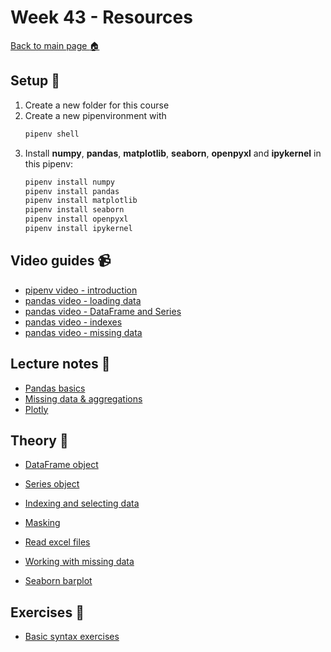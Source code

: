 # Week 43 - Resources

[Back to main page :house:](https://github.com/kokchun/Databehandling-AI22)

## Setup :wrench:

1. Create a new folder for this course 
2. Create a new pipenvironment with 
   ```python 
   pipenv shell
   ```  
3. Install **numpy**, **pandas**, **matplotlib**, **seaborn**, **openpyxl** and **ipykernel** in this pipenv: 
   ```python 
   pipenv install numpy 
   pipenv install pandas
   pipenv install matplotlib
   pipenv install seaborn
   pipenv install openpyxl 
   pipenv install ipykernel
   ``` 

## Video guides :video_camera:

- [pipenv video - introduction][pipenv_vid]
- [pandas video - loading data][pandas_vid_load_data]
- [pandas video - DataFrame and Series][pandas_vid_df]
- [pandas video - indexes][pandas_vid_index]
- [pandas video - missing data][pandas_vid_nan]



[pipenv_vid]: https://www.youtube.com/watch?v=6Qmnh5C4Pmo
[pandas_vid_load_data]: https://www.youtube.com/watch?v=ZyhVh-qRZPA&t=450s
[pandas_vid_df]: https://www.youtube.com/watch?v=zmdjNSmRXF4
[pandas_vid_index]: https://www.youtube.com/watch?v=W9XjRYFkkyw&list=RDCMUCCezIgC97PvUuR4_gbFUs5g&index=3
[pandas_vid_nan]: https://www.youtube.com/watch?v=KdmPHEnPJPs&list=RDCMUCCezIgC97PvUuR4_gbFUs5g&index=9

## Lecture notes :book:

- [Pandas basics](https://github.com/kokchun/Databehandling-AI22/blob/main/Lectures/L0-pandas-basics.ipynb)
- [Missing data & aggregations](https://github.com/kokchun/Databehandling-AI22/blob/main/Lectures/L1-missing-aggregation.ipynb)
- [Plotly](https://github.com/kokchun/Databehandling-AI22/blob/main/Lectures/L2-plotly-express.ipynb)

## Theory :book:

- [DataFrame object](https://pandas.pydata.org/pandas-docs/stable/reference/api/pandas.DataFrame.html?highlight=dataframe#pandas.DataFrame)

- [Series object](https://pandas.pydata.org/pandas-docs/stable/reference/api/pandas.Series.html?highlight=series#pandas.Series)

- [Indexing and selecting data](https://pandas.pydata.org/pandas-docs/stable/user_guide/indexing.html)

- [Masking](https://pandas.pydata.org/docs/reference/api/pandas.DataFrame.mask.html)

- [Read excel files](https://pandas.pydata.org/docs/reference/api/pandas.read_excel.html)

- [Working with missing data](https://pandas.pydata.org/pandas-docs/stable/user_guide/missing_data.html)

- [Seaborn barplot](https://seaborn.pydata.org/generated/seaborn.barplot.html)



## Exercises :running:

- [Basic syntax exercises](https://github.com/kokchun/Databehandling-AI22/blob/main/Exercises/00_pandas_basic_syntax.ipynb)